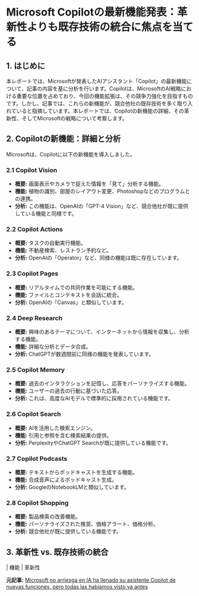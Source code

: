 # Microsoft Copilotの最新機能発表：革新性よりも既存技術の統合に焦点を当てる

## 1. はじめに

本レポートでは、Microsoftが発表したAIアシスタント「Copilot」の最新機能について、記事の内容を基に分析を行います。Copilotは、MicrosoftのAI戦略における重要な位置を占めており、今回の機能拡張は、その競争力強化を目指すものです。しかし、記事では、これらの新機能が、競合他社の既存技術を多く取り入れていると指摘しています。本レポートでは、Copilotの新機能の詳細、その革新性、そしてMicrosoftの戦略について考察します。

## 2. Copilotの新機能：詳細と分析

Microsoftは、Copilotに以下の新機能を導入しました。

### 2.1 Copilot Vision

* **概要:** 画面表示やカメラで捉えた情報を「見て」分析する機能。
* **機能:** 植物の識別、部屋のレイアウト変更、Photoshopなどのプログラムとの連携。
* **分析:** この機能は、OpenAIの「GPT-4 Vision」など、競合他社が既に提供している機能と同様です。

### 2.2 Copilot Actions

* **概要:** タスクの自動実行機能。
* **機能:** 不動産検索、レストラン予約など。
* **分析:** OpenAIの「Operator」など、同様の機能は既に存在しています。

### 2.3 Copilot Pages

* **概要:** リアルタイムでの共同作業を可能にする機能。
* **機能:** ファイルとコンテキストを会話に統合。
* **分析:** OpenAIの「Canvas」と類似しています。

### 2.4 Deep Research

* **概要:** 興味のあるテーマについて、インターネットから情報を収集し、分析する機能。
* **機能:** 詳細な分析とデータ合成。
* **分析:** ChatGPTが数週間前に同様の機能を発表しています。

### 2.5 Copilot Memory

* **概要:** 過去のインタラクションを記憶し、応答をパーソナライズする機能。
* **機能:** ユーザーの過去の行動に基づいた応答。
* **分析:** これは、高度なAIモデルで標準的に採用されている機能です。

### 2.6 Copilot Search

* **概要:** AIを活用した検索エンジン。
* **機能:** 引用と参照を含む検索結果の提供。
* **分析:** PerplexityやChatGPT Searchが既に提供している機能です。

### 2.7 Copilot Podcasts

* **概要:** テキストからポッドキャストを生成する機能。
* **機能:** 合成音声によるポッドキャスト生成。
* **分析:** GoogleのNotebookLMと類似しています。

### 2.8 Copilot Shopping

* **概要:** 製品検索の改善機能。
* **機能:** パーソナライズされた推奨、価格アラート、価格分析。
* **分析:** 競合他社が既に提供している機能です。

## 3. 革新性 vs. 既存技術の統合

| 機能 | 革新性 

**元記事:** [Microsoft no arriesga en IA ha llenado su asistente Copilot de nuevas funciones, pero todas las habíamos visto ya antes](https://www.genbeta.com/inteligencia-artificial/microsoft-no-arriesga-ia-ha-llenado-su-asistente-copilot-nuevas-funciones-todas-habiamos-visto-antes)